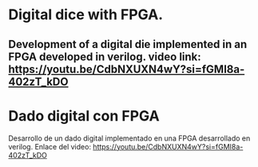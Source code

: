 # Digital dice with FPGA.
Development of a digital die implemented in an FPGA developed in verilog.
video link: https://youtu.be/CdbNXUXN4wY?si=fGMI8a-402zT_kDO
------------------------------------------------------------
# Dado digital con FPGA
Desarrollo de un dado digital implementado en una FPGA desarrollado en verilog.
Enlace del video: https://youtu.be/CdbNXUXN4wY?si=fGMI8a-402zT_kDO
